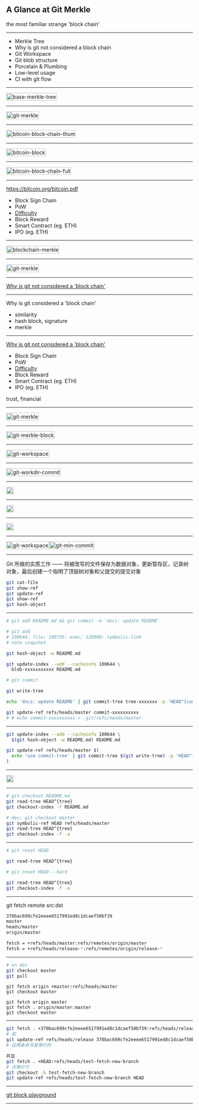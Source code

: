 ## A Glance at Git Merkle

the most familiar strange 'block chain'

---

- Merkle Tree
- Why is git not considered a block chain
- Git Workspace
- Git blob structure
- Porcelain & Plumbing
- Low-level usage
- CI with git flow

---

![base-merkle-tree](./images/merkle-tree.png)

---

![git-merkle](./images/git-merkle-tree-full.png)

---

![bitcoin-block-chain-thum](./images/bitcoin-block-chain-thum.png)

---

![bitcoin-block](./images/bitcoin-block.png)

---

![bitcoin-block-chain-full](./images/bitcoin-block-chain-thum.png)

---

https://bitcoin.org/bitcoin.pdf

- Block Sign Chain
- PoW
- [Difficulty](https://learnmeabitcoin.com/beginners/difficulty)
- Block Reward
- Smart Contract (eg. ETH)
- IPO (eg. ETH)

---

![blockchain-merkle](./images/merkle-tree-top-blockchain-interview-questions-edureka.png)

---

![git-merkle](./images/git-merkle-tree-full.png)

---


[Why is git not considered a 'block chain'](https://stackoverflow.com/questions/46192377/why-is-git-not-considered-a-block-chain)

---

Why is git considered a 'block chain'

- similarity
- hash block, signature
- merkle

---

[Why is git not considered a 'block chain'](https://stackoverflow.com/questions/46192377/why-is-git-not-considered-a-block-chain)

- Block Sign Chain
- PoW
- [Difficulty](https://learnmeabitcoin.com/beginners/difficulty)
- Block Reward
- Smart Contract (eg. ETH)
- IPO (eg. ETH)

trust, financial

---

![git-merkle](./images/git-merkle-tree-full.png)

---

![git-merkle-block](./images/git-merkle-tree-block.png)

---

![git-workspace](./images/git-workspace.png)

---

![git-workdir-commit](./images/git-workdir-commit.png)

---


![](./images/git-commit-data.png)

---


![](./images/git-tree-data.png)

---

![](./images/git-blob-data.png)

---

<style>
  p {
    display: flex;
  }

  p img {
    width: fit-content;
    height: fit-content;
  }
</style>

![git-workspace](./images/git-workspace.png)
![git-min-commit](./images/git-min-commit.png)

---

Git 所做的实质工作 —— 
将被改写的文件保存为数据对象，更新暂存区，记录树对象，最后创建一个指明了顶层树对象和父提交的提交对象

```bash
git cat-file
git show-ref
git update-ref 
git show-ref
git hash-object
```
---

```bash
# git add README.md && git commit -m 'docs: update README'

# git add
# 100644: file; 100755: exec; 120000: symbolic-link
# note snapshot

git hash-object -w README.md

git update-index --add --cacheinfo 100644 \
  blob-xxxxxxxxxxx README.md

# git commit

git write-tree

echo 'docs: update README' | git commit-tree tree-xxxxxxx -p 'HEAD^{commit}'

git update-ref refs/heads/master commit-xxxxxxxxxx
# # echo commit-xxxxxxxxxx > .git/refs/heads/master
```

---

```bash
git update-index --add --cacheinfo 100644 \
  $(git hash-object -w README.md) README.md

git update-ref refs/heads/master $(
  echo 'use commit-tree' | git commit-tree $(git write-tree) -p 'HEAD^{commit}'
)
```

---

![](./images/git-checkout-stage.png)

---

```bash
# git checkout README.md
git read-tree HEAD^{tree}
git checkout-index -f README.md

# dev; git checkout master
git symbolic-ref HEAD refs/heads/master
git read-tree HEAD^{tree}
git checkout-index -f -a
```

---

```bash
# git reset HEAD

git read-tree HEAD^{tree}

# git reset HEAD --hard

git read-tree HEAD^{tree}
git checkout-index -f -a
```

---

git fetch remote src:dst

```bash
370bac699cfe2eeee6517991ed8c1dcaef50bf39
master
heads/master
origin/master

fetch = +refs/heads/master:refs/remotes/origin/master
fetch = +refs/heads/release-*:refs/remotes/origin/release-*
```

---

```bash
# on dev
git checkout master
git pull
```

```
git fetch origin +master:refs/heads/master
git checkout master
```

```
git fetch origin master
git fetch . origin/master:master
git checkout master
```

---

```bash
git fetch . +370bac699cfe2eeee6517991ed8c1dcaef50bf39:refs/heads/release
# 和
git update-ref refs/heads/release 370bac699cfe2eeee6517991ed8c1dcaef50bf39
# 这两条命令是等价的

并且 
git fetch . +HEAD:refs/heads/test-fetch-new-branch
# 也等价于
git checkout -b test-fetch-new-branch
git update-ref refs/heads/test-fetch-new-branch HEAD
```

---

[git block playground](https://docs.google.com/presentation/d/1sbYcDZV-_3a_1Yw9WxMiJZFgQJo6ZlD47Y-8lmKowFM/edit?usp=sharing)

---
